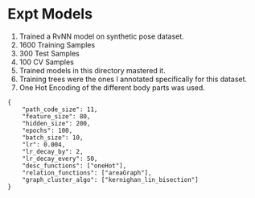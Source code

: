# Expt Models

1. Trained a RvNN model on synthetic pose dataset.
2. 1600 Training Samples
3. 300 Test Samples
4. 100 CV Samples
5. Trained models in this directory mastered it.
6. Training trees were the ones I annotated specifically 
for this dataset.
7. One Hot Encoding of the different body parts was used.

```
{
	"path_code_size": 11, 
	"feature_size": 80, 
	"hidden_size": 200, 
	"epochs": 100, 
	"batch_size": 10, 
	"lr": 0.004, 
	"lr_decay_by": 2, 
	"lr_decay_every": 50, 
	"desc_functions": ["oneHot"], 
	"relation_functions": ["areaGraph"], 
	"graph_cluster_algo": ["kernighan_lin_bisection"]
}
```
